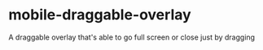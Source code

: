 # mobile-draggable-overlay
 A draggable overlay that's able to go full screen or close just by dragging
